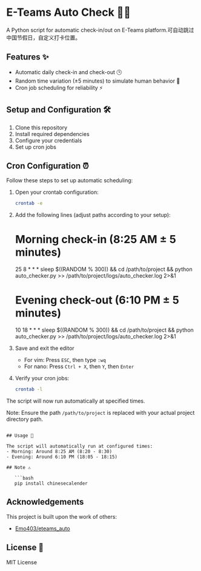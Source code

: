 # E-Teams Auto Check 👨‍💻

A Python script for automatic check-in/out on E-Teams platform.可自动跳过中国节假日，自定义打卡位置。

## Features ✨

- Automatic daily check-in and check-out 🕒
- Random time variation (±5 minutes) to simulate human behavior 🎲
- Cron job scheduling for reliability ⚡

## Setup and Configuration 🛠️

1. Clone this repository
2. Install required dependencies
3. Configure your credentials
4. Set up cron jobs

## Cron Configuration ⏰

Follow these steps to set up automatic scheduling:

1. Open your crontab configuration:
   ```bash
   crontab -e
   ```

2. Add the following lines (adjust paths according to your setup):
   # Morning check-in (8:25 AM ± 5 minutes)
   25 8 * * * sleep $((RANDOM % 300)) && cd /path/to/project && python auto_checker.py >> /path/to/project/logs/auto_checker.log 2>&1
   
   # Evening check-out (6:10 PM ± 5 minutes)
   10 18 * * * sleep $((RANDOM % 300)) && cd /path/to/project && python auto_checker.py >> /path/to/project/logs/auto_checker.log 2>&1

3. Save and exit the editor
   - For vim: Press `ESC`, then type `:wq`
   - For nano: Press `Ctrl + X`, then `Y`, then `Enter`

4. Verify your cron jobs:
   ```bash
   crontab -l
   ```

The script will now run automatically at specified times.

Note: Ensure the path `/path/to/project` is replaced with your actual project directory path.
```

## Usage 📝

The script will automatically run at configured times:
- Morning: Around 8:25 AM (8:20 - 8:30)
- Evening: Around 6:10 PM (18:05 - 18:15)

## Note ⚠️

   ```bash
   pip install chinesecalender
   ```

## Acknowledgements

This project is built upon the work of others:
- [Emo403/eteams_auto](https://github.com/Emo403/eteams_auto)

## License 📄

MIT License